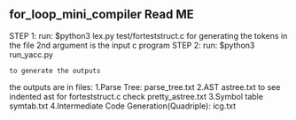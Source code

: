 for_loop_mini_compiler
Read ME
--------
STEP 1:
	run:
		$python3 lex.py test/forteststruct.c
	for generating the tokens in the file
	2nd argument is the input c program
STEP 2:
	run:
		$python3 run_yacc.py
		
	to generate the outputs
	
the outputs are in files:
	1.Parse Tree:
		parse_tree.txt
	2.AST
		astree.txt
		to see indented ast for forteststruct.c check pretty_astree.txt
	3.Symbol table
		symtab.txt
	4.Intermediate Code Generation(Quadriple):
		icg.txt
	